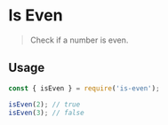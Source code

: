 # Is Even

> Check if a number is even.

## Usage

```js
const { isEven } = require('is-even');

isEven(2); // true
isEven(3); // false
```
